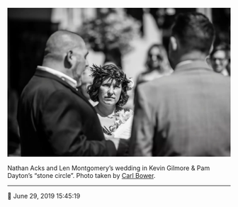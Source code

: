 ![Nathan Acks and Len Montgomery’s wedding in Kevin Gilmore and Pam Dayton’s “stone circle”](assets/2c017f02625c4193197abf825f4115b5.webp)

Nathan Acks and Len Montgomery’s wedding in Kevin Gilmore & Pam Dayton’s “stone circle”. Photo taken by [Carl Bower](http://carlbowerphotos.com/).

- - - -

<span aria-hidden="true">📅</span> June 29, 2019 15:45:19
